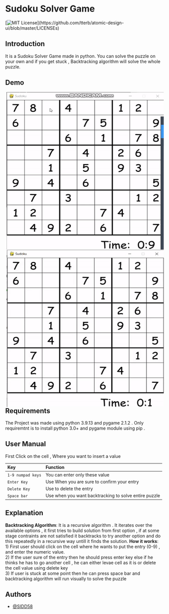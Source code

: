 
# Sudoku Solver Game 

[![MIT License](https://img.shields.io/apm/l/atomic-design-ui.svg?)](https://github.com/tterb/atomic-design-ui/blob/master/LICENSEs)


## Introduction

It is a Sudoku Solver Game made in python. You can solve the 
puzzle on your own and if you get stuck , Backtracking algorithm 
will solve the whole puzzle.

## Demo


<p><img  align="right" src="https://github.com/SIDD58/Sudoku-Game-Solver/blob/main/assets/input.gif" alt="front-image" width="500" height="500"></img></p>

<p><img align="right"src="https://github.com/SIDD58/Sudoku-Game-Solver/blob/main/assets/solver.gif" alt="front-image" width="500" height="500"></img></p>

## Requirements

The Project was made using python 3.9.13 and 
pygame 2.1.2 . Only requiremtnt is to install python 3.0+
and pygame module using pip .

## User Manual
First Click on the cell , Where you want to insert a value

| Key | Function|
| :-------- | :------------------------- |
| `1-9 numpad keys` | You can enter only these value |
| `Enter Key` |Use When you are sure to confirm your entry |
| `Delete Key` |Use to delete the entry |
| `Space bar` | Use when you want backtracking to solve entire puzzle |

## Explanation

**Backtracking Algorithm**: It is a recursive algorithm . It
iterates over the available options , it first tries to 
build solution from first option , if at some stage 
contraints are not satisfied it backtracks to try another 
option and do this repeatedly in a recursive way untill
it finds the solution.
**How it works**:</br>1) First user should click on the cell
where he wants to put the entry (0-9) , and enter the 
numeric value.  
2) If the user sure of the entry then he should press enter 
key else if he thinks he has to go another cell , he can 
either levae cell as it is or delete the cell value using
delete key <br />
3) If user is stuck at some point then he can press space bar 
and backtracking algorithm will run visually to solve the 
puzzle <br />


## Authors

- [@SIDD58](https://github.com/SIDD58)


